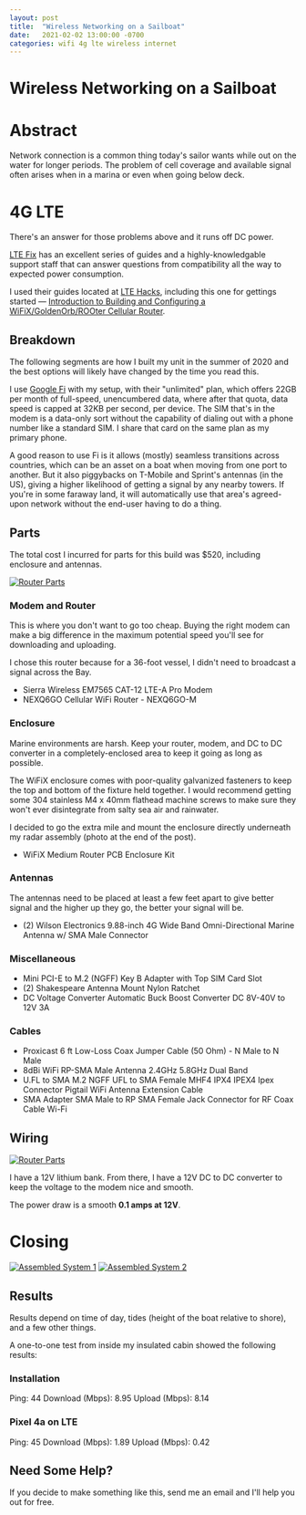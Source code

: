 ```yaml
---
layout: post
title:  "Wireless Networking on a Sailboat"
date:   2021-02-02 13:00:00 -0700
categories: wifi 4g lte wireless internet
---
```


Wireless Networking on a Sailboat
=================================

# Abstract

Network connection is a common thing today's sailor wants while out on the water for longer periods. The problem of cell coverage and available signal often arises when in a marina or even when going below deck.

# 4G LTE

There's an answer for those problems above and it runs off DC power.

[LTE Fix](https://ltefix.com/) has an excellent series of guides and a highly-knowledgable support staff that can answer questions from compatibility all the way to expected power consumption.

I used their guides located at [LTE Hacks](https://ltehacks.com/), including this one for gettings started — [Introduction to Building and Configuring a WiFiX/GoldenOrb/ROOter Cellular Router](https://ltehacks.com/viewtopic.php?f=21&t=74).

## Breakdown

The following segments are how I built my unit in the summer of 2020 and the best options will likely have changed by the time you read this.

I use [Google Fi](https://fi.google.com/) with my setup, with their "unlimited" plan, which offers 22GB per month of full-speed, unencumbered data, where after that quota, data speed is capped at 32KB per second, per device. The SIM that's in the modem is a data-only sort without the capability of dialing out with a phone number like a standard SIM. I share that card on the same plan as my primary phone.

A good reason to use Fi is it allows (mostly) seamless transitions across countries, which can be an asset on a boat when moving from one port to another. But it also piggybacks on T-Mobile and Sprint's antennas (in the US), giving a higher likelihood of getting a signal by any nearby towers. If you're in some faraway land, it will automatically use that area's agreed-upon network without the end-user having to do a thing.

## Parts

The total cost I incurred for parts for this build was $520, including enclosure and antennas.

[![Router Parts](/assets/images/wireless-networking/cart.jpg)](https://photos.app.goo.gl/mVsBZHrULkfTYPmJ6)

### Modem and Router

This is where you don't want to go too cheap. Buying the right modem can make a big difference in the maximum potential speed you'll see for downloading and uploading.

I chose this router because for a 36-foot vessel, I didn't need to broadcast a signal across the Bay.

- Sierra Wireless EM7565 CAT-12 LTE-A Pro Modem
- NEXQ6GO Cellular WiFi Router - NEXQ6GO-M

### Enclosure

Marine environments are harsh. Keep your router, modem, and DC to DC converter in a completely-enclosed area to keep it going as long as possible.

The WiFiX enclosure comes with poor-quality galvanized fasteners to keep the top and bottom of the fixture held together. I would recommend getting some 304 stainless M4 x 40mm flathead machine screws to make sure they won't ever disintegrate from salty sea air and rainwater.

I decided to go the extra mile and mount the enclosure directly underneath my radar assembly (photo at the end of the post).

- WiFiX Medium Router PCB Enclosure Kit

### Antennas

The antennas need to be placed at least a few feet apart to give better signal and the higher up they go, the better your signal will be.

- (2) Wilson Electronics 9.88-inch 4G Wide Band Omni-Directional Marine Antenna w/ SMA Male Connector

### Miscellaneous

- Mini PCI-E to M.2 (NGFF) Key B Adapter with Top SIM Card Slot
- (2) Shakespeare Antenna Mount Nylon Ratchet
- DC Voltage Converter Automatic Buck Boost Converter DC 8V-40V to 12V 3A

### Cables

- Proxicast 6 ft Low-Loss Coax Jumper Cable (50 Ohm) - N Male to N Male
- 8dBi WiFi RP-SMA Male Antenna 2.4GHz 5.8GHz Dual Band
- U.FL to SMA M.2 NGFF UFL to SMA Female MHF4 IPX4 IPEX4 Ipex Connector Pigtail WiFi Antenna Extension Cable
- SMA Adapter SMA Male to RP SMA Female Jack Connector for RF Coax Cable Wi-Fi

## Wiring

[![Router Parts](/assets/images/wireless-networking/parts.jpg)](https://photos.app.goo.gl/14t1E3D6BpBkMLdPA)

I have a 12V lithium bank. From there, I have a 12V DC to DC converter to keep the voltage to the modem nice and smooth.

The power draw is a smooth __0.1 amps at 12V__.

# Closing

[![Assembled System 1](/assets/images/wireless-networking/installation-1.jpg)](https://photos.app.goo.gl/SrXHhLtKfQMZFh2t9)
[![Assembled System 2](/assets/images/wireless-networking/installation-2.jpg)](https://photos.app.goo.gl/ioRggJyWn5RXzcD3A)

## Results

Results depend on time of day, tides (height of the boat relative to shore), and a few other things.

A one-to-one test from inside my insulated cabin showed the following results:

### Installation

Ping: 44
Download (Mbps): 8.95
Upload (Mbps): 8.14

### Pixel 4a on LTE

Ping: 45
Download (Mbps): 1.89
Upload (Mbps): 0.42

## Need Some Help?

If you decide to make something like this, send me an email and I'll help you out for free.
